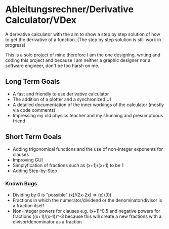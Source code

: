 # Ableitungsrechner/Derivative Calculator/VDex

A derivative calculator with the aim to show a step by step solution of how to get the derivative of a function. (The step by step solution is still work in progress)

This is a solo project of mine therefore I am the one designing, writing and coding this project and because I am neither a graphic designer nor a software engineer, don't be too harsh on me.

## Long Term Goals
* A fast and friendly to use derivative calculator 
* The addition of a plotter and a synchronized UI
* A detailed documentation of the inner workings of the calculator (mostly via code comments)
* Impressing my old physics teacher and my shunning and presumptuous friend

## Short Term Goals
* Adding trigonomical functions and the use of non-integer exponents for clauses
* Improving GUI
* Simplyfication of fractions such as (x+1)/(x+1) to be 1
* Adding Step-by-Step

### Known Bugs
* Dividing by 0 is "possible" (x)/(2x-2x) => (x)/(0)
* Fractions in which the numerator/dividend or the denominator/divisor is a fraction itself
* Non-integer powers for clauses e.g. (x+1)^0.5 and negative powers for fractions ((x+1)/(x-1))^-3 because this will create a new fractions with a divisor/denominator as a fraction

